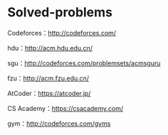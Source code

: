 # Solved-problems

Codeforces：http://codeforces.com/

hdu：http://acm.hdu.edu.cn/

sgu：http://codeforces.com/problemsets/acmsguru

fzu：http://acm.fzu.edu.cn/

AtCoder：https://atcoder.jp/

CS Academy：https://csacademy.com/

gym：http://codeforces.com/gyms
